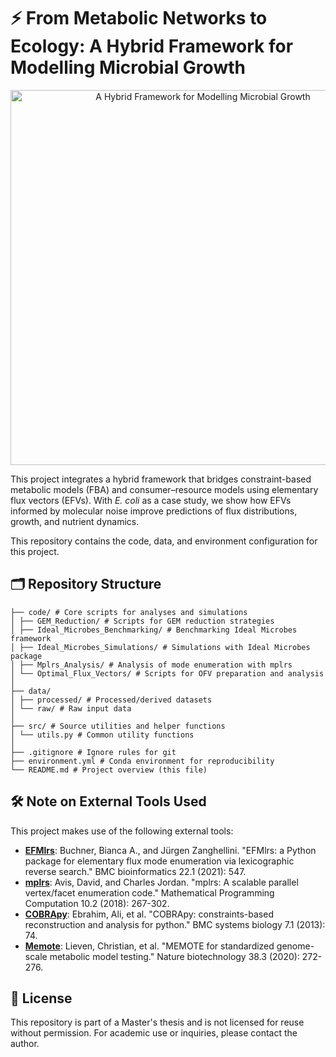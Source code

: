 # ⚡️ From Metabolic Networks to Ecology: A Hybrid Framework for Modelling Microbial Growth

<p align="center">
  <img src="graphical_abstract_v3.png" alt="A Hybrid Framework for Modelling Microbial Growth" width="600"/>
</p>

This project integrates a hybrid framework that bridges constraint-based metabolic models (FBA) 
and consumer–resource models using elementary flux vectors (EFVs). With *E. coli* as a case study, 
we show how EFVs informed by molecular noise improve predictions of flux distributions, growth, 
and nutrient dynamics.

This repository contains the code, data, and environment configuration for this project.

## 🗂️ Repository Structure

```
├── code/ # Core scripts for analyses and simulations
│ ├── GEM_Reduction/ # Scripts for GEM reduction strategies
│ ├── Ideal_Microbes_Benchmarking/ # Benchmarking Ideal Microbes framework
│ ├── Ideal_Microbes_Simulations/ # Simulations with Ideal Microbes package
│ ├── Mplrs_Analysis/ # Analysis of mode enumeration with mplrs
│ └── Optimal_Flux_Vectors/ # Scripts for OFV preparation and analysis
│
├── data/
│ ├── processed/ # Processed/derived datasets
│ └── raw/ # Raw input data
│
├── src/ # Source utilities and helper functions
│ └── utils.py # Common utility functions
│
├── .gitignore # Ignore rules for git
├── environment.yml # Conda environment for reproducibility
└── README.md # Project overview (this file)
```

## 🛠️ Note on External Tools Used

This project makes use of the following external tools:

- **[EFMlrs](https://github.com/BeeAnka/EFMlrs)**: Buchner, Bianca A., and Jürgen Zanghellini. "EFMlrs: a Python package for elementary flux mode enumeration via lexicographic reverse search." BMC bioinformatics 22.1 (2021): 547.
- **[mplrs](https://cgm.cs.mcgill.ca/~avis/C/lrs.html)**: Avis, David, and Charles Jordan. "mplrs: A scalable parallel vertex/facet enumeration code." Mathematical Programming Computation 10.2 (2018): 267-302.
- **[COBRApy](https://github.com/opencobra/cobrapy)**: Ebrahim, Ali, et al. "COBRApy: constraints-based reconstruction and analysis for python." BMC systems biology 7.1 (2013): 74.
- **[Memote](https://github.com/opencobra/memote)**: Lieven, Christian, et al. "MEMOTE for standardized genome-scale metabolic model testing." Nature biotechnology 38.3 (2020): 272-276.

## 📄 License
This repository is part of a Master's thesis and is not licensed for reuse without permission. For academic use or inquiries, please contact the author.